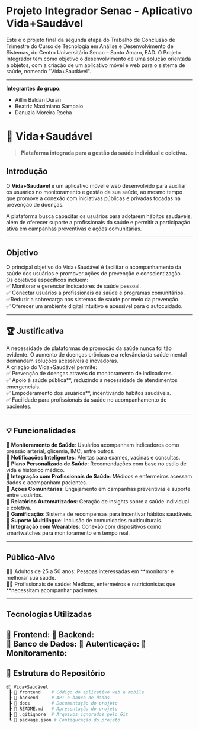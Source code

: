 # Projeto Integrador Senac - Aplicativo Vida+Saudável
Este é o projeto final da segunda etapa do Trabalho de Conclusão de Trimestre do Curso de Tecnologia em Análise e Desenvolvimento de Sistemas, do Centro Universitário Senac – Santo Amaro, EAD. O Projeto Integrador tem como objetivo o desenvolvimento de uma solução orientada a objetos, com a criação de um aplicativo móvel e web para o sistema de saúde, nomeado "Vida+Saudável".

---

**Integrantes do grupo**: 
- Aillin Baldan Duran
- Beatriz Maximiano Sampaio
- Danuzia Moreira Rocha

# 🏥 Vida+Saudável

> **Plataforma integrada para a gestão da saúde individual e coletiva.**  

## Introdução  

O **Vida+Saudável** é um aplicativo móvel e web desenvolvido para auxiliar os usuários no monitoramento e gestão da sua saúde, ao mesmo tempo que promove a conexão com iniciativas públicas e privadas focadas na prevenção de doenças.  

A plataforma busca capacitar os usuários para adotarem hábitos saudáveis, além de oferecer suporte a profissionais da saúde e permitir a participação ativa em campanhas preventivas e ações comunitárias.  

---
## Objetivo  
O principal objetivo do Vida+Saudável é facilitar o acompanhamento da saúde dos usuários e promover ações de prevenção e conscientização.  
Os objetivos específicos incluem:  
✅ Monitorar e gerenciar indicadores de saúde pessoal.  
✅ Conectar usuários a profissionais da saúde e programas comunitários.  
✅Reduzir a sobrecarga nos sistemas de saúde por meio da prevenção.  
✅ Oferecer um ambiente digital intuitivo e acessível para o autocuidado.  

---
## 🏆 Justificativa  
A necessidade de plataformas de promoção da saúde nunca foi tão evidente. O aumento de doenças crônicas e a relevância da saúde mental demandam soluções acessíveis e inovadoras.  
A criação do Vida+Saudável permite:  
✅ Prevenção de doenças através do monitoramento de indicadores.  
✅ Apoio à saúde pública**, reduzindo a necessidade de atendimentos emergenciais.  
✅ Empoderamento dos usuários**, incentivando hábitos saudáveis.  
✅ Facilidade para profissionais da saúde no acompanhamento de pacientes.  

---

## 💡 Funcionalidades  
🔹 **Monitoramento de Saúde**: Usuários acompanham indicadores como pressão arterial, glicemia, IMC, entre outros.  
🔹 **Notificações Inteligentes**: Alertas para exames, vacinas e consultas.  
🔹 **Plano Personalizado de Saúde**: Recomendações com base no estilo de vida e histórico médico.  
🔹 **Integração com Profissionais de Saúde**: Médicos e enfermeiros acessam dados e acompanham pacientes.  
🔹 **Ações Comunitárias**: Engajamento em campanhas preventivas e suporte entre usuários.  
🔹 **Relatórios Automatizados**: Geração de insights sobre a saúde individual e coletiva.  
🔹 **Gamificação**: Sistema de recompensas para incentivar hábitos saudáveis.  
🔹 **Suporte Multilíngue**: Inclusão de comunidades multiculturais.  
🔹 **Integração com Wearables**: Conexão com dispositivos como smartwatches para monitoramento em tempo real.  

---
## Público-Alvo  
👨‍💼 Adultos de 25 a 50 anos: Pessoas interessadas em **monitorar e melhorar sua saúde.  
👩‍⚕️ Profissionais de saúde: Médicos, enfermeiros e nutricionistas que **necessitam acompanhar pacientes. 

--- 

## Tecnologias Utilizadas  
🔹 **Frontend**: 
🔹 **Backend**:   
🔹 **Banco de Dados**: 
🔹 **Autenticação**: 
🔹 **Monitoramento**: 
---

## 📂 Estrutura do Repositório  

```bash
📦 Vida+Saudável
 ┣ 📂 frontend    # Código do aplicativo web e mobile
 ┣ 📂 backend     # API e banco de dados
 ┣ 📂 docs        # Documentação do projeto
 ┣ 📜 README.md   # Apresentação do projeto
 ┣ 📜 .gitignore  # Arquivos ignorados pelo Git
 ┗ 📜 package.json # Configuração do projeto
